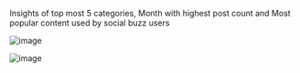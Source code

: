 Insights of top most 5 categories, Month with highest post count
and Most popular content used by social buzz users

![image](https://github.com/user-attachments/assets/c195340a-d26e-4a6f-a5d0-1e2d7a2d3414)

![image](https://github.com/user-attachments/assets/9f9dcc4d-dcd5-4fc5-a6ac-3c48709958c5)


